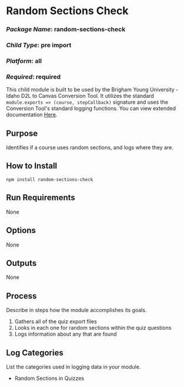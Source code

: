 # Random Sections Check
### *Package Name*: random-sections-check
### *Child Type*: pre import
### *Platform*: all
### *Required*: required

This child module is built to be used by the Brigham Young University - Idaho D2L to Canvas Conversion Tool. It utilizes the standard `module.exports => (course, stepCallback)` signature and uses the Conversion Tool's standard logging functions. You can view extended documentation [Here](https://github.com/byuitechops/d2l-to-canvas-conversion-tool/tree/master/documentation).

## Purpose

Identifies if a course uses random sections, and logs where they are.

## How to Install

```
npm install random-sections-check
```

## Run Requirements

None

## Options

None

## Outputs

None

## Process

Describe in steps how the module accomplishes its goals.

1. Gathers all of the quiz export files
2. Looks in each one for random sections within the quiz questions
3. Logs information about any that are found

## Log Categories

List the categories used in logging data in your module.

- Random Sections in Quizzes

